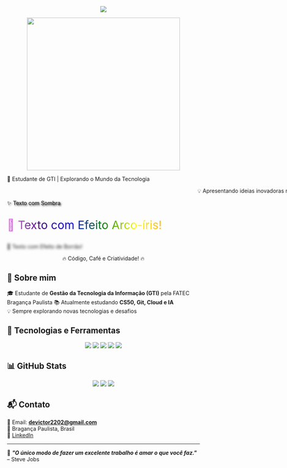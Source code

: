 <p align="center">
  <img src="https://readme-typing-svg.herokuapp.com?size=25&color=F7BE0B&center=true&vCenter=true&width=500&lines=Bem-vindo+ao+meu+GitHub!;Estudante+de+GTI;Explorando+o+mundo+da+tecnologia!">
</p>
<p align="center">
  <img src="https://media.giphy.com/media/ZVik7pBtu9dNS/giphy.gif" width="400">
</p>
<p style="animation: fadeIn 2s;">
  🚀 Estudante de GTI | Explorando o Mundo da Tecnologia
</p>
<p style="animation: slide 5s infinite;">
  💡 Apresentando ideias inovadoras no GitHub!
</p>

<style>
@keyframes slide {
  from {transform: translateX(100%);}
  to {transform: translateX(-100%);}
}
</style>
<p style="text-shadow: 2px 2px 4px #000000;">
  ✨ Texto com Sombra
</p>
<p style="font-size: 30px; background: linear-gradient(to left, red, orange, yellow, green, blue, indigo, violet); -webkit-background-clip: text; color: transparent;">
  🌈 Texto com Efeito Arco-íris!
</p>
<p id="typing-text"></p>

<script>
  const text = "Estou criando um README animado!";
  let i = 0;
  function type() {
    if (i < text.length) {
      document.getElementById("typing-text").innerHTML += text.charAt(i);
      i++;
      setTimeout(type, 100);
    }
  }
  type();
</script>
<p id="typing-text"></p>

<script>
  const text = "Estou criando um README animado!";
  let i = 0;
  function type() {
    if (i < text.length) {
      document.getElementById("typing-text").innerHTML += text.charAt(i);
      i++;
      setTimeout(type, 100);
    }
  }
  type();
</script>
<p style="filter: blur(3px);">
  🌟 Texto com Efeito de Borrão!
</p>

<p align="center"><blink>🔥 Código, Café e Criatividade! 🔥</blink></p>

## 👋 Sobre mim  
🎓 Estudante de **Gestão da Tecnologia da Informação (GTI)** pela FATEC Bragança Paulista
📚 Atualmente estudando **CS50, Git, Cloud e IA**  
💡 Sempre explorando novas tecnologias e desafios  

## 🚀 Tecnologias e Ferramentas  
<div align="center">
  <img src="https://img.shields.io/badge/C-00599C?style=for-the-badge&logo=c&logoColor=white">
  <img src="https://img.shields.io/badge/Python-3776AB?style=for-the-badge&logo=python&logoColor=white">
  <img src="https://img.shields.io/badge/Git-F05032?style=for-the-badge&logo=git&logoColor=white">
  <img src="https://img.shields.io/badge/GitHub-181717?style=for-the-badge&logo=github&logoColor=white">
  <img src="https://img.shields.io/badge/Cloud-4285F4?style=for-the-badge&logo=google-cloud&logoColor=white">
</div>  

## 📊 GitHub Stats  
<div align="center">
  <img src="https://github-profile-summary-cards.vercel.app/api/cards/stats?username=VicMalac&theme=radical">
  <img src="https://github-readme-streak-stats.herokuapp.com/?user=VicMalac&theme=radical&hide_border=true">
  <img src="https://github-readme-stats.vercel.app/api/top-langs/?username=VicMalac&layout=compact&langs_count=8&theme=radical&hide_border=true">
</div>  

## 📬 Contato  
📧 Email: **devictor2202@gmail.com**  
📌 Bragança Paulista, Brasil  
💼 [LinkedIn](https://www.linkedin.com/in/victor-pereira-560885286/)  

---

🌟 **_"O único modo de fazer um excelente trabalho é amar o que você faz."_** – Steve Jobs  
